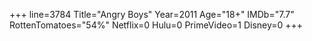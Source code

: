 +++
line=3784
Title="Angry Boys"
Year=2011
Age="18+"
IMDb="7.7"
RottenTomatoes="54%"
Netflix=0
Hulu=0
PrimeVideo=1
Disney=0
+++

